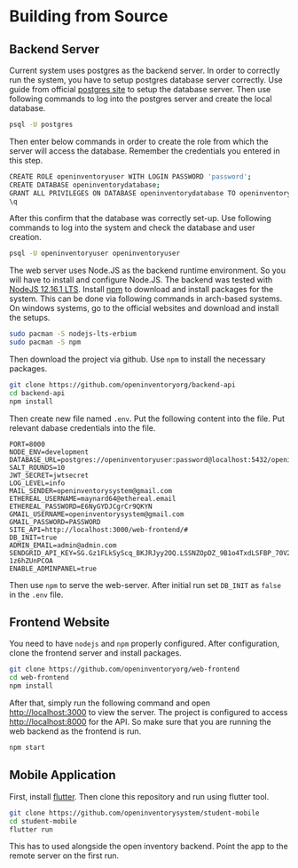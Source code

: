 # Building from Source

## Backend Server

Current system uses postgres as the backend server. In order to correctly run the system, you have to setup postgres database server correctly. Use guide from official [postgres site](https://www.postgresql.org/) to setup the database server. Then use following commands to log into the postgres server and create the local database.

```bash
psql -U postgres
```

Then enter below commands in order to create the role from which the server will access the database. Remember the credentials you entered in this step.

```bash
CREATE ROLE openinventoryuser WITH LOGIN PASSWORD 'password';
CREATE DATABASE openinventorydatabase;
GRANT ALL PRIVILEGES ON DATABASE openinventorydatabase TO openinventoryuser;
\q
```

After this confirm that the database was correctly set-up. Use following commands to log into the system and check the database and user creation.

```bash
psql -U openinventoryuser openinventoryuser
```

The web server uses Node.JS as the backend runtime environment. So you will have to install and configure Node.JS. The backend was tested with [NodeJS 12.16.1 LTS](https://nodejs.org/en/). Install [npm](https://www.npmjs.com/get-npm) to download and install packages for the system. This can be done via following commands in arch-based systems. On windows systems, go to the official websites and download and install the setups.

```bash
sudo pacman -S nodejs-lts-erbium
sudo pacman -S npm
```

Then download the project via github. Use `npm` to install the necessary packages.

```bash
git clone https://github.com/openinventoryorg/backend-api
cd backend-api
npm install
```

Then create new file named `.env`. Put the following content into the file. Put relevant dabase credentials into the file.

```text
PORT=8000
NODE_ENV=development
DATABASE_URL=postgres://openinventoryuser:password@localhost:5432/openinventorydatabase
SALT_ROUNDS=10
JWT_SECRET=jwtsecret
LOG_LEVEL=info
MAIL_SENDER=openinventorysystem@gmail.com
ETHEREAL_USERNAME=maynard64@ethereal.email
ETHEREAL_PASSWORD=E6NyGYDJCgrCr9QKYN
GMAIL_USERNAME=openinventorysystem@gmail.com
GMAIL_PASSWORD=PASSWORD
SITE_API=http://localhost:3000/web-frontend/#
DB_INIT=true
ADMIN_EMAIL=admin@admin.com
SENDGRID_API_KEY=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
ENABLE_ADMINPANEL=true
```

Then use `npm` to serve the web-server. After initial run set `DB_INIT` as `false` in the `.env` file.

## Frontend Website

You need to have `nodejs` and `npm` properly configured. After configuration, clone the frontend server and install packages.

```bash
git clone https://github.com/openinventoryorg/web-frontend
cd web-frontend
npm install
```

After that, simply run the following command and open [http://localhost:3000](http://localhost:3000) to view the server. The project is configured to access [http://localhost:8000](http://localhost:8000) for the API. So make sure that you are running the web backend as the frontend is run.

```bash
npm start
```

## Mobile Application

First, install [flutter](https://flutter.dev).
Then clone this repository and run using flutter tool.

```bash
git clone https://github.com/openinventorysystem/student-mobile
cd student-mobile
flutter run
```

This has to used alongside the open inventory backend. Point the app to the remote server on the first run.
